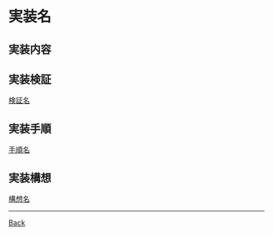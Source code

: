 # 実装名

## 実装内容



## 実装検証

[検証名](./__Validate/README.md)  

## 実装手順

[手順名](./__Process/README.md)  

## 実装構想

[構想名](./__Schema/README.md)  

---
[Back](../README.md)  